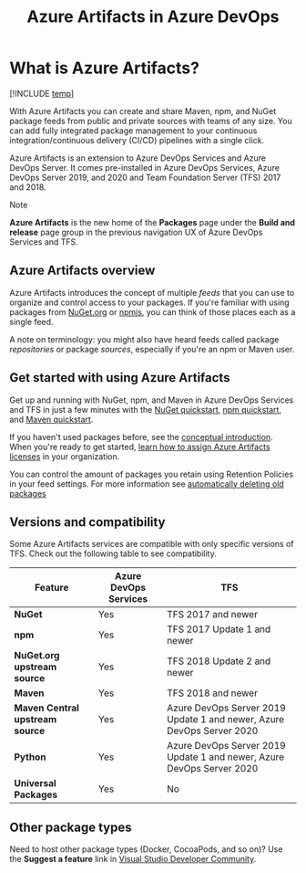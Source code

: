﻿---
title: Azure Artifacts in Azure DevOps
description: Overview of Azure Artifacts for hosting and sharing NuGet packages and npm modules with Azure DevOps Services or Azure DevOps Server
ms.assetid: 7F863543-2AFF-4726-A86A-4CF81DE98DCE
ms.technology: devops-artifacts
ms.topic: overview
ms.date: 08/31/2020
monikerRange: '>= tfs-2017'
---

# What is Azure Artifacts? 

[!INCLUDE [temp](../includes/version-tfs-2017-through-vsts.md)]  

With Azure Artifacts you can create and share Maven, npm, and NuGet package feeds from public and private sources with teams of any size. You can 
add fully integrated package management to your continuous integration/continuous delivery (CI/CD) pipelines with a single click.  

Azure Artifacts is an extension to Azure DevOps Services and Azure DevOps Server. It comes pre-installed in Azure DevOps Services, Azure DevOps Server 2019, and 2020 and Team Foundation Server (TFS) 2017 and 2018.

> [!NOTE]
> **Azure Artifacts** is the new home of the **Packages** page under the **Build and release** page group in the previous navigation UX of Azure DevOps Services and TFS.

## Azure Artifacts overview

Azure Artifacts introduces the concept of multiple *feeds* that you can use to organize and control access to your packages. If you're familiar with using packages from [NuGet.org](https://www.nuget.org) or [npmjs](https://www.npmjs.com), you can think of those places each as a single feed. 

A note on terminology: you might also have heard feeds called package *repositories* or package *sources*, especially if you're an npm or Maven user.

## Get started with using Azure Artifacts

Get up and running with NuGet, npm, and Maven in Azure DevOps Services and TFS in just a few minutes with the [NuGet quickstart](get-started-nuget.md), [npm quickstart](get-started-npm.md), and [Maven quickstart](get-started-maven.md).

If you haven't used packages before, see the [conceptual introduction](artifacts-key-concepts.md). When you're ready to get started, [learn how to assign Azure Artifacts licenses](start-using-azure-artifacts.md) in your organization.

You can control the amount of packages you retain using Retention Policies in your feed settings. For more information see [automatically deleting old packages](./how-to/delete-and-recover-packages.md#automatically-delete-old-package-versions-with-retention-policies)

<a name="versions-compatibility"></a>

## Versions and compatibility

Some Azure Artifacts services are compatible with only specific versions of TFS. Check out the following table to see compatibility.

| Feature                           | Azure DevOps Services  | TFS                                        |
|-----------------------------------|------------------------|--------------------------------------------|
| **NuGet**                         | Yes                    | TFS 2017 and newer                         |
| **npm**                           | Yes                    | TFS 2017 Update 1 and newer                |
| **NuGet.org upstream source**     | Yes                    | TFS 2018 Update 2 and newer                |
| **Maven**                         | Yes                    | TFS 2018 and newer                         |
| **Maven Central upstream source** | Yes                    | Azure DevOps Server 2019 Update 1 and newer, Azure DevOps Server 2020|
| **Python**                        | Yes                    | Azure DevOps Server 2019 Update 1 and newer, Azure DevOps Server 2020|
| **Universal Packages**            | Yes                    | No                                         |

## Other package types

Need to host other package types (Docker, CocoaPods, and so on)? Use the **Suggest a feature** link in [Visual Studio Developer Community](https://developercommunity.visualstudio.com/spaces/8/index.html).
